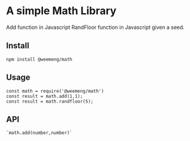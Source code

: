 # A simple Math Library

Add function in Javascript
RandFloor function in Javascript given a seed.

## Install

```
npm install @weemeng/math
```

## Usage

```
const math = require('@weemeng/math')
const result = math.add(1,1);
const result = math.randfloor(5);
```


## API

```
`math.add(number,number)`
```